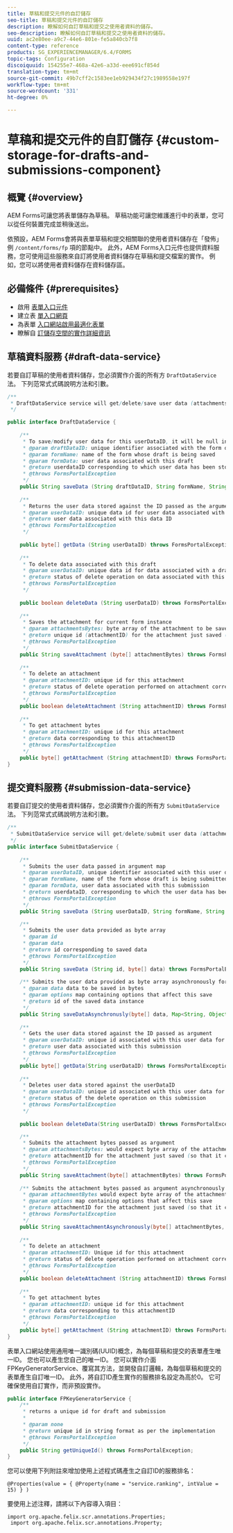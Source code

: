 ```yaml
---
title: 草稿和提交元件的自訂儲存
seo-title: 草稿和提交元件的自訂儲存
description: 瞭解如何自訂草稿和提交之使用者資料的儲存。
seo-description: 瞭解如何自訂草稿和提交之使用者資料的儲存。
uuid: ac2e80ee-a9c7-44e6-801e-fe5a840cb7f8
content-type: reference
products: SG_EXPERIENCEMANAGER/6.4/FORMS
topic-tags: Configuration
discoiquuid: 154255e7-468a-42e6-a33d-eee691cf854d
translation-type: tm+mt
source-git-commit: 49b7cff2c1583ee1eb929434f27c1989558e197f
workflow-type: tm+mt
source-wordcount: '331'
ht-degree: 0%

---
```



# 草稿和提交元件的自訂儲存 {#custom-storage-for-drafts-and-submissions-component}

## 概覽 {#overview}

AEM Forms可讓您將表單儲存為草稿。 草稿功能可讓您維護進行中的表單，您可以從任何裝置完成並稍後送出。

依預設，AEM Forms會將與表單草稿和提交相關聯的使用者資料儲存在「發佈」例 `/content/forms/fp` 項的節點中。 此外，AEM Forms入口元件也提供資料服務，您可使用這些服務來自訂將使用者資料儲存在草稿和提交檔案的實作。 例如，您可以將使用者資料儲存在資料儲存區。

## 必備條件  {#prerequisites}

* 啟用 [表單入口元件](/help/forms/using/enabling-forms-portal-components.md)
* 建立表 [單入口網頁](/help/forms/using/creating-form-portal-page.md)
* 為表單 [入口網站啟用最適化表單](/help/forms/using/draft-submission-component.md)
* 瞭解自 [訂儲存空間的實作詳細資訊](/help/forms/using/draft-submission-component.md#customizing-the-storage)

## 草稿資料服務 {#draft-data-service}

若要自訂草稿的使用者資料儲存，您必須實作介面的所有方 `DraftDataService` 法。 下列范常式式碼說明方法和引數。

```java
/**
 * DraftDataService service will get/delete/save user data (attachments and form data) filled with a draft instance of Form  
 */

public interface DraftDataService {
    
    /**
     * To save/modify user data for this userDataID, it will be null in case of creation 
     * @param draftDataID: unique identifier associated with the form data
     * @param formName: name of the form whose draft is being saved
     * @param formData: user data associated with this draft
     * @return userdataID corresponding to which user data has been stored and which can be used later to retrieve this user data
     * @throws FormsPortalException
     */
    public String saveData (String draftDataID, String formName, String formData) throws FormsPortalException;
     
    /**
     * Returns the user data stored against the ID passed as the argument
     * @param userDataID: unique data id for user data associated with a draft
     * @return user data associated with this data ID
     * @throws FormsPortalException
     */
     
    public byte[] getData (String userDataID) throws FormsPortalException;
     
    /**
     * To delete data associated with this draft
     * @param userDataID: unique data id for data associated with a draft
     * @return status of delete operation on data associated with this draft 
     * @throws FormsPortalException
     */
     
    public boolean deleteData (String userDataID) throws FormsPortalException;
     
    /**
     * Saves the attachment for current form instance
     * @param attachmentsBytes: byte array of the attachment to be saved
     * @return unique id (attachmentID) for the attachment just saved (so that it could be retrieved later)
     * @throws FormsPortalException
     */
    public String saveAttachment (byte[] attachmentBytes) throws FormsPortalException;
     
    /**
     * To delete an attachment
     * @param attachmentID: unique id for this attachment
     * @return status of delete operation performed on attachment corresponding to this attachment ID
     * @throws FormsPortalException
     */
    public boolean deleteAttachment (String attachmentID) throws FormsPortalException;
     
    /**
     * To get attachment bytes
     * @param attachmentID: unique id for this attachment
     * @return data corresponding to this attachmentID
     * @throws FormsPortalException
     */
    public byte[] getAttachment (String attachmentID) throws FormsPortalException;
}
```

## 提交資料服務 {#submission-data-service}

若要自訂提交的使用者資料儲存，您必須實作介面的所有方 `SubmitDataService` 法。 下列范常式式碼說明方法和引數。

```java
/**
 * SubmitDataService service will get/delete/submit user data (attachments and form data) filled with a submission of Form  
 */
public interface SubmitDataService {
    
    /**
     * Submits the user data passed in argument map
     * @param userDataID, unique identifier associated with this user data
     * @param formName, name of the form whose draft is being submitted
     * @param formData, user data associated with this submission
     * @return userdataID, corresponding to which the user data has been stored and which can be used later to retrieve this data
     * @throws FormsPortalException
     */
    public String saveData (String userDataID, String formName, String formData) throws FormsPortalException;

    /**
     * Submits the user data provided as byte array
     * @param id
     * @param data
     * @return id corresponding to saved data
     * @throws FormsPortalException
     */
    public String saveData (String id, byte[] data) throws FormsPortalException;
    
    /** Submits the user data provided as byte array asynchronously for the user name provided in the options map 
     * @param data data to be saved in bytes
     * @param options map containing options that affect this save
     * @return id of the saved data instance
     */
    public String saveDataAsynchronusly(byte[] data, Map<String, Object> options) throws FormsPortalException; 
     
    /**
     * Gets the user data stored against the ID passed as argument
     * @param userDataID: unique id associated with this user data for this submission
     * @return user data associated with this submission
     * @throws FormsPortalException
     */
    public byte[] getData(String userDataID) throws FormsPortalException;
     
    /**
     * Deletes user data stored against the userDataID
     * @param userDataID: unique id associated with this user data for this submission
     * @return status of the delete operation on this submission
     * @throws FormsPortalException
     */
     
    public boolean deleteData(String userDataID) throws FormsPortalException;

    /**
     * Submits the attachment bytes passed as argument
     * @param attachmentsBytes: would expect byte array of the attachment for this submission
     * @return attachmentID for the attachment just saved (so that it could be retrieved later) 
     * @throws FormsPortalException
     */
    public String saveAttachment(byte[] attachmentBytes) throws FormsPortalException;
    
    /** Submits the attachment bytes passed as argument asynchronously for the user id provided in options map.
     * @param attachmentBytes would expect byte array of the attachment for this submission
     * @param options map containing options that affect this save
     * @return attachmentID for the attachment just saved (so that it could be retrieved later)
     * @throws FormsPortalException
     */
    public String saveAttachmentAsynchronously(byte[] attachmentBytes, Map<String, Object> options) throws FormsPortalException;
 
    /**
     * To delete an attachment
     * @param attachmentID: Unique id for this attachment
     * @return status of delete operation performed on attachment corresponding to this attachment ID
     * @throws FormsPortalException
     */
    public boolean deleteAttachment (String attachmentID) throws FormsPortalException;
     
    /**
     * To get attachment bytes
     * @param attachmentID: unique id for this attachment
     * @return data corresponding to this attachmentID
     * @throws FormsPortalException
     */
    public byte[] getAttachment (String attachmentID) throws FormsPortalException;
}
```

表單入口網站使用通用唯一識別碼(UUID)概念，為每個草稿和提交的表單產生唯一ID。 您也可以產生您自己的唯一ID。 您可以實作介面FPKeyGeneratorService、覆寫其方法，並開發自訂邏輯，為每個草稿和提交的表單產生自訂唯一ID。 此外，將自訂ID產生實作的服務排名設定為高於0。 它可確保使用自訂實作，而非預設實作。

```java
public interface FPKeyGeneratorService {
    /**
     * returns a unique id for draft and submission
     *
     * @param none
     * @return unique id in string format as per the implementation
     * @throws FormsPortalException
     */
    public String getUniqueId() throws FormsPortalException;
}
```

您可以使用下列附註來增加使用上述程式碼產生之自訂ID的服務排名：

`@Properties(value = { @Property(name = "service.ranking", intValue = 15) } )`

要使用上述注釋，請將以下內容導入項目：

```
import org.apache.felix.scr.annotations.Properties;
 import org.apache.felix.scr.annotations.Property;
```


